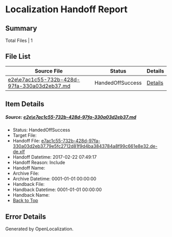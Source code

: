 # <a name='report-top'></a> Localization Handoff Report

## Summary
 Total Files | 1

## File List
 Source File | Status | Details 
 ----------- | ------ | ------- 
 [e2e\e7ac1c55-732b-428d-97fa-330a03d2eb37.md](https://github.com/OpenLocalizationTestOrg/ol-test4/blob/0c6bea02323490a13b907ed7f3a42100950ac894/e2e/e7ac1c55-732b-428d-97fa-330a03d2eb37.md) | HandedOffSuccess | [Details](#574de82e1e1cb71e9a5168108aec06024c1300fd1)

## Item Details
##### <a name='574de82e1e1cb71e9a5168108aec06024c1300fd1'></a> Source: [e2e\e7ac1c55-732b-428d-97fa-330a03d2eb37.md](https://github.com/OpenLocalizationTestOrg/ol-test4/blob/0c6bea02323490a13b907ed7f3a42100950ac894/e2e/e7ac1c55-732b-428d-97fa-330a03d2eb37.md)
* Status: HandedOffSuccess
* Target File: 
* Handoff File: [e7ac1c55-732b-428d-97fa-330a03d2eb37.79e5fc2712d81f9d4ba3843784a8f99c661e8e32.de-de.xlf](https://github.com/OpenLocalizationTestOrg/ol-test4-handoff/blob/d9b85c1b05d7047828383e0669a8fd5314866b44/ol-handoff/OpenLocalizationTestOrg/ol-test4-dede/xinjiang/ht/e7ac1c55-732b-428d-97fa-330a03d2eb37.79e5fc2712d81f9d4ba3843784a8f99c661e8e32.de-de.xlf)
* Handoff Datetime: 2017-02-22 07:49:17
* Handoff Reason: Include
* Handoff Name: 
* Archive File: 
* Archive Datetime: 0001-01-01 00:00:00
* Handback File: 
* Handback Datetime: 0001-01-01 00:00:00
* Handback Name: 
* [Back to Top](#report-top)


## Error Details

Generated by OpenLocalization.
